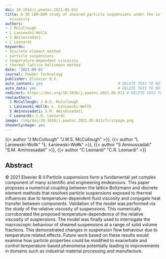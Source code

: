 ```yaml
---
doi: 10.1016/j.powtec.2021.05.011
title: A 3D LBM-DEM study of sheared particle suspensions under the influence of temperature-dependent
  viscosity
authors:
- J McCullough
- L Laniewski-Wollk
- S Aminossadati
- C Leonardi
keywords:
- discrete element method
- particle suspensions
- temperature-dependent viscosity
- thermal lattice boltzmann method
date: '2021-09-01'
journal: Powder Technology
publisher: Elsevier B.V.
auto_content: yes                                  # DELETE THIS TO NOT AUTO GENERATE CONTENT
auto_data: yes                                     # DELETE THIS TO NOT AUTO GENERATE METADATA
redirect: https://doi.org/10.1016/j.powtec.2021.05.011 # DELETE THIS TO NOT REDIRECT
realauthors:
  J McCullough: J.W.S. McCullough
  L Laniewski-Wollk: Ł. Łaniewski-Wołłk
  S Aminossadati: S.M. Aminossadati
  C Leonardi: C.R. Leonardi
image: /img/doi/10.1016/j.powtec.2021.05.011/firstpage.png
showonlyimage: yes
---
```

{{< author "J McCullough" "J.W.S. McCullough" >}}, {{< author "L Laniewski-Wollk" "Ł. Łaniewski-Wołłk" >}}, {{< author "S Aminossadati" "S.M. Aminossadati" >}}, {{< author "C Leonardi" "C.R. Leonardi" >}}

## Abstract
© 2021 Elsevier B.V.Particle suspensions form a fundamental yet complex component of many scientific and engineering endeavours. This paper proposes a numerical coupling between the lattice Boltzmann and discrete element methods that resolves particle suspensions exposed to thermal influences due to temperature-dependent fluid viscosity and conjugate heat transfer between components. Validation of the model was performed via the study of the relative viscosity of suspensions. This numerically corroborated the proposed temperature-dependence of the relative viscosity of suspensions. The model was finally used to interrogate the macroscopic behaviour of sheared suspensions at a range of solid volume fractions. This demonstrated changes in suspension flow behaviour due to temperature related effects. Future work based on these results would examine how particle properties could be modified to exacerbate and control temperature-based phenomena potentially leading to improvements in domains such as industrial material processing and manufacture.
